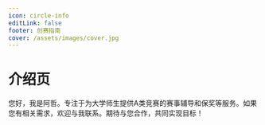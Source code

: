```yaml
---
icon: circle-info
editLink: false
footer: 创赛指南
cover: /assets/images/cover.jpg
---
```


# 介绍页
您好，我是阿哲。专注于为大学师生提供A类竞赛的赛事辅导和保奖等服务。如果您有相关需求，欢迎与我联系。期待与您合作，共同实现目标！

